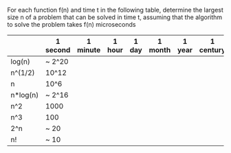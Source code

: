 For each function f(n) and time t in the following table, determine the largest size n of a problem that can be solved in time t, assuming that the algorithm to solve the problem takes f(n) microseconds

|          | 1 second  | 1 minute  | 1 hour    | 1 day     | 1 month   | 1 year    | 1 century |
|----------|-----------|-----------|-----------|-----------|-----------|-----------|-----------|
| log(n)   | ~ 2^20    |
| n^(1/2)  | 10^12     |
| n        | 10^6      |
| n*log(n) | ~ 2^16    |
| n^2      | 1000      |
| n^3      | 100       |
| 2^n      | ~ 20      |
| n!       | ~ 10      |